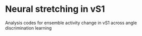 # Neural stretching in vS1
 Analysis codes for ensemble activity change in vS1 across angle discrimination learning
